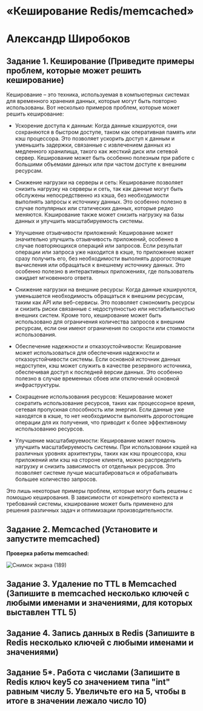 # «Кеширование Redis/memcached»
# Александр Широбоков
## Задание 1. Кеширование (Приведите примеры проблем, которые может решить кеширование)
Кеширование – это техника, используемая в компьютерных системах для временного хранения данных, которые могут быть повторно использованы. Вот несколько примеров проблем, которые может решить кеширование:

 - Ускорение доступа к данным: Когда данные кэшируются, они сохраняются в быстром доступе, таком как оперативная память или кэш процессора. Это позволяет ускорить доступ к данным и уменьшить задержки, связанные с извлечением данных из медленного хранилища, такого как жесткий диск или сетевой сервер. Кеширование может быть особенно полезным при работе с большими объемами данных или при частом доступе к внешним ресурсам.

 - Снижение нагрузки на серверы и сеть: Кеширование позволяет снизить нагрузку на серверы и сеть, так как данные могут быть обслужены непосредственно из кэша, без необходимости выполнять запросы к источнику данных. Это особенно полезно в случае популярных или статических данных, которые редко меняются. Кэширование также может снизить нагрузку на базы данных и улучшить масштабируемость системы.

 - Улучшение отзывчивости приложений: Кеширование может значительно улучшить отзывчивость приложений, особенно в случае повторяющихся операций или запросов. Если результат операции или запроса уже находится в кэше, то приложение может сразу получить его, без необходимости выполнять дорогостоящие вычисления или обращаться к внешнему источнику данных. Это особенно полезно в интерактивных приложениях, где пользователь ожидает мгновенного ответа.

 - Снижение нагрузки на внешние ресурсы: Когда данные кэшируются, уменьшается необходимость обращаться к внешним ресурсам, таким как API или веб-сервисы. Это позволяет сэкономить ресурсы и снизить риски связанные с недоступностью или нестабильностью внешних систем. Кроме того, кеширование может быть использовано для ограничения количества запросов к внешним ресурсам, если они имеют ограничения по скорости или стоимости использования.

 - Обеспечение надежности и отказоустойчивости: Кеширование может использоваться для обеспечения надежности и отказоустойчивости системы. Если основной источник данных недоступен, кэш может служить в качестве резервного источника, обеспечивая доступ к последней версии данных. Это особенно полезно в случае временных сбоев или отключений основной инфраструктуры.

 - Сокращение использования ресурсов: Кеширование может сократить использование ресурсов, таких как процессорное время, сетевая пропускная способность или энергия. Если данные уже находятся в кэше, то нет необходимости выполнять дорогостоящие операции для их получения, что приводит к более эффективному использованию ресурсов.

 - Улучшение масштабируемости: Кеширование может помочь улучшить масштабируемость системы. При использовании кэшей на различных уровнях архитектуры, таких как кэш процессора, кэш приложений или кэш на стороне клиента, можно распределить нагрузку и снизить зависимость от отдельных ресурсов. Это позволяет системе лучше масштабироваться и обрабатывать большее количество запросов.

Это лишь некоторые примеры проблем, которые могут быть решены с помощью кеширования. В зависимости от конкретного контекста и требований системы, кэширование может быть применено для решения различных задач и оптимизации производительности.
## Задание 2. Memcached (Установите и запустите memcached)
**Проверка работы memcached:**

![Снимок экрана (189)](https://github.com/AleksandrShirobokov/11.02-Redis-memcached/assets/69298696/a099bf33-342e-4045-bff5-b948ee012eef)
## Задание 3. Удаление по TTL в Memcached (Запишите в memcached несколько ключей с любыми именами и значениями, для которых выставлен TTL 5)
## Задание 4. Запись данных в Redis (Запишите в Redis несколько ключей с любыми именами и значениями)
## Задание 5*. Работа с числами (Запишите в Redis ключ key5 со значением типа "int" равным числу 5. Увеличьте его на 5, чтобы в итоге в значении лежало число 10)
